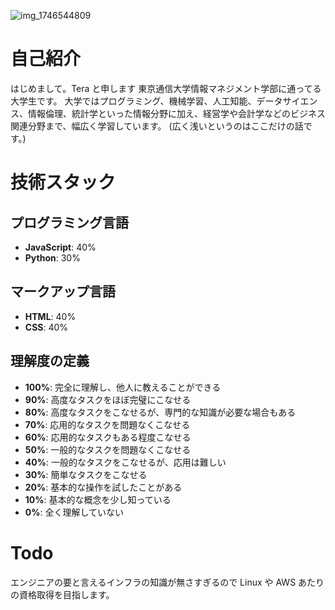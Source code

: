 ![img_1746544809](https://github.com/user-attachments/assets/dcd0b8b4-1112-4d1d-9e2b-44d8f7d412fb)



# 自己紹介

はじめまして。Tera と申します
東京通信大学情報マネジメント学部に通ってる大学生です。
大学ではプログラミング、機械学習、人工知能、データサイエンス、情報倫理、統計学といった情報分野に加え、経営学や会計学などのビジネス関連分野まで、幅広く学習しています。
(広く浅いというのはここだけの話です。)


# 技術スタック

## プログラミング言語

- **JavaScript**: 40%
- **Python**: 30%

## マークアップ言語

- **HTML**: 40%
- **CSS**: 40%

## 理解度の定義

- **100%**: 完全に理解し、他人に教えることができる
- **90%**: 高度なタスクをほぼ完璧にこなせる
- **80%**: 高度なタスクをこなせるが、専門的な知識が必要な場合もある
- **70%**: 応用的なタスクを問題なくこなせる
- **60%**: 応用的なタスクもある程度こなせる
- **50%**: 一般的なタスクを問題なくこなせる
- **40%**: 一般的なタスクをこなせるが、応用は難しい
- **30%**: 簡単なタスクをこなせる
- **20%**: 基本的な操作を試したことがある
- **10%**: 基本的な概念を少し知っている
- **0%**: 全く理解していない

# Todo

エンジニアの要と言えるインフラの知識が無さすぎるので Linux や AWS あたりの資格取得を目指します。
